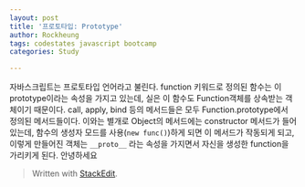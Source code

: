 ```yaml
---
layout: post
title: '프로토타입: Prototype'
author: Rockheung
tags: codestates javascript bootcamp
categories: Study

---
```

자바스크립트는 프로토타입 언어라고 불린다. function 키워드로 정의된 함수는 이 prototype이라는 속성을 가지고 있는데, 실은 이 함수도 Function객체를 상속받는 객체이기 때문이다. call, apply, bind 등의 메서드들은 모두  Function.prototype에서 정의된 메서드들이다. 이와는 별개로 Object의 메서드에는 constructor 메서드가 들어있는데, 함수의 생성자 모드를 사용(`new func()`)하게 되면 이 메서드가 작동되게 되고, 이렇게 만들어진 객체는 `__proto__` 라는 속성을 가지면서 자신을 생성한 function을 가리키게 된다.
안녕하세요



> Written with [StackEdit](https://stackedit.io/).



